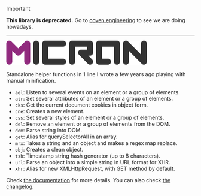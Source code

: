 > [!IMPORTANT]
>
> **This library is deprecated.** Go to [coven.engineering](https://coven.engineering) to see we are doing nowadays.

---

![@vangware/micron](./logo.svg)

Standalone helper functions in 1 line I wrote a few years ago playing with
manual minification.

-   `ael`: Listen to several events on an element or a group of elements.
-   `atr`: Set several attributes of an element or a group of elements.
-   `cks`: Get the current document cookies in object form.
-   `cne`: Creates a new element.
-   `css`: Set several styles of an element or a group of elements.
-   `del`: Remove an element or a group of elements from the DOM.
-   `dom`: Parse string into DOM.
-   `get`: Alias for querySelectorAll in an array.
-   `mrx`: Takes a string and an object and makes a regex map replace.
-   `obj`: Creates a clean object.
-   `tsh`: Timestamp string hash generator (up to 8 characters).
-   `url`: Parse an object into a simple string in URL format for XHR.
-   `xhr`: Alias for new XMLHttpRequest, with GET method by default.

Check [the documentation](DOCUMENTATION.md) for more details. You can also check
[the changelog](CHANGELOG.md).
